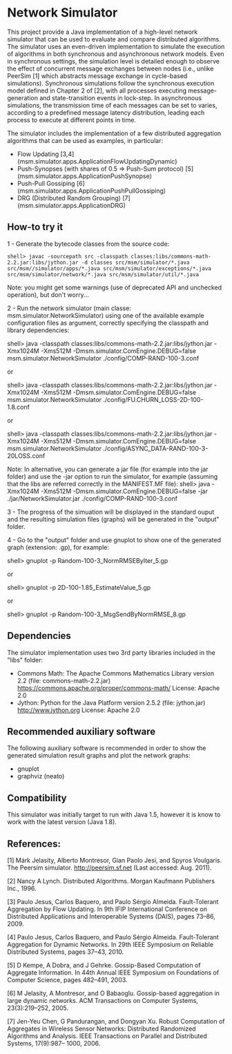 # Network Simulator

This project provide a Java implementation of a high-level network simulator
that can be used to evaluate and compare distributed algorithms. The simulator
uses an even-driven implementation to simulate the execution of algorithms in
both synchronous and asynchronous network models. Even in synchronous
settings, the simulation level is detailed enough to observe the effect of
concurrent message exchanges between nodes (i.e., unlike PeerSim [1] which
abstracts message exchange in cycle-based simulations). Synchronous
simulations follow the synchronous execution model defined in Chapter 2 of
[2], with all processes executing message-generation and state-transition
events in lock-step. In asynchronous simulations, the transmission time of
each messages can be set to varies, according to a predefined message latency
distribution, leading each process to execute at different points in time.

The simulator includes the implementation of a few distributed aggregation 
algorithms that can be used as examples, in particular:
* Flow Updating [3,4] (msm.simulator.apps.ApplicationFlowUpdatingDynamic)
* Push-Synopses (with shares of 0.5 => Push-Sum protocol) [5]
  (msm.simulator.apps.ApplicationPushSynopse)
* Push-Pull Gossiping [6] (msm.simulator.apps.ApplicationPushPullGossiping)
* DRG (Distributed Random Grouping) [7] (msm.simulator.apps.ApplicationDRG)


## How-to try it

1 - Generate the bytecode classes from the source code:

```shell
shell> javac -sourcepath src -classpath classes:libs/commons-math-2.2.jar:libs/jython.jar -d classes src/msm/simulator/*.java src/msm//simulator/apps/*.java src/msm/simulator/exceptions/*.java src/msm/simulator/network/*.java src/msm/simulator/util/*.java
```

Note: you might get some warnings (use of deprecated API and unchecked
operation), but don't worry...

2 - Run the network simulator (main classe: msm.simulator.NetworkSimulator)
using one of the available example configuration files as argument, correctly
specifying the classpath and library dependencies: 

shell> java -classpath classes:libs/commons-math-2.2.jar:libs/jython.jar -Xmx1024M -Xms512M -Dmsm.simulator.ComEngine.DEBUG=false msm.simulator.NetworkSimulator ./config/COMP-RAND-100-3.conf

or

shell> java -classpath classes:libs/commons-math-2.2.jar:libs/jython.jar -Xmx1024M -Xms512M -Dmsm.simulator.ComEngine.DEBUG=false msm.simulator.NetworkSimulator ./config/FU.CHURN_LOSS-2D-100-1.8.conf

or

shell> java -classpath classes:libs/commons-math-2.2.jar:libs/jython.jar -Xmx1024M -Xms512M -Dmsm.simulator.ComEngine.DEBUG=false msm.simulator.NetworkSimulator ./config/ASYNC_DATA-RAND-100-3-20LOSS.conf

Note: In alternative, you can generate a jar file (for example into the jar
folder) and use the -jar option to run the simulator, for example (assuming
that the libs are referred correctly in the MANIFEST.MF file):
shell> java -Xmx1024M -Xms512M -Dmsm.simulator.ComEngine.DEBUG=false -jar ./jar/NetworkSimulator.jar ./config/COMP-RAND-100-3.conf


3 - The progress of the simuation will be displayed in the standard ouput and
the resulting simulation files (graphs) will be generated in the "output"
folder.

4 - Go to the "output" folder and use gnuplot to show one of the generated
graph (extension: .gp), for example:

shell> gnuplot -p Random-100-3_NormRMSEByIter_5.gp

or 

shell> gnuplot -p 2D-100-1.85_EstimateValue_5.gp

or 

shell> gnuplot -p Random-100-3_MsgSendByNormRMSE_8.gp


## Dependencies

The simulator implementation uses two 3rd party libraries included in the
"libs" folder:
- Commons Math: The Apache Commons Mathematics Library version 2.2 (file: 
  commons-math-2.2.jar)
  https://commons.apache.org/proper/commons-math/
  License: Apache 2.0
- Jython: Python for the Java Platform version 2.5.2 (file: jython.jar)
  http://www.jython.org
  License: Apache 2.0


## Recommended auxiliary software

The following auxiliary software is recommended in order to show the generated
simulation result graphs and plot the network graphs:
- gnuplot 
- graphviz (neato)

## Compatibility

This simulator was initially target to run with Java 1.5, however it is know
to work with the latest version (Java 1.8).

## References:

[1] Márk Jelasity, Alberto Montresor, Gian Paolo Jesi, and Spyros Voulgaris.
    The Peersim simulator. http://peersim.sf.net (Last accessed: Aug. 2011).

[2] Nancy A Lynch. Distributed Algorithms. Morgan Kaufmann Publishers Inc.,
    1996.

[3] Paulo Jesus, Carlos Baquero, and Paulo Sérgio Almeida. Fault-Tolerant
    Aggregation by Flow Updating. In 9th IFIP International Conference on 
    Distributed Applications and Interoperable Systems (DAIS), pages 73–86,
    2009.

[4] Paulo Jesus, Carlos Baquero, and Paulo Sérgio Almeida. Fault-Tolerant
    Aggregation for Dynamic Networks. In 29th IEEE Symposium on Reliable
    Distributed Systems, pages 37–43, 2010.

[5] D Kempe, A Dobra, and J Gehrke. Gossip-Based Computation of Aggregate
    Information. In 44th Annual IEEE Symposium on Foundations of Computer
    Science, pages 482–491, 2003.


[6] M Jelasity, A Montresor, and O Babaoglu. Gossip-based aggregation in
    large dynamic networks. ACM Transactions on Computer Systems,
    23(3):219–252, 2005.

[7] Jen-Yeu Chen, G Pandurangan, and Dongyan Xu. Robust Computation of 
    Aggregates in Wireless Sensor Networks: Distributed Randomized Algorithms
    and Analysis. IEEE Transactions on Parallel and Distributed Systems,
    17(9):987– 1000, 2006.
